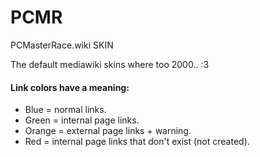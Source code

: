# PCMR
PCMasterRace.wiki SKIN

The default mediawiki skins where too 2000.. :3

#### Link colors have a meaning:<br>
* Blue = normal links.
* Green = internal page links.
* Orange = external page links + warning.
* Red = internal page links that don't exist (not created).
